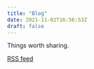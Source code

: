 ```yaml
---
title: "Blog"
date: 2021-11-02T16:56:53Z
draft: false
---
```


Things worth sharing.

[RSS feed](/blog/index.xml)